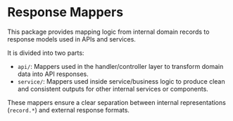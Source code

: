 # Response Mappers

This package provides mapping logic from internal domain records to response models used in APIs and services.

It is divided into two parts:

- `api/`: Mappers used in the handler/controller layer to transform domain data into API responses.
- `service/`: Mappers used inside service/business logic to produce clean and consistent outputs for other internal services or components.

These mappers ensure a clear separation between internal representations (`record.*`) and external response formats.
